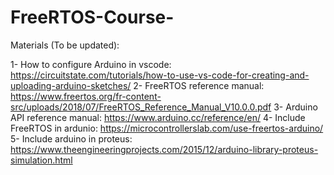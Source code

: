 # FreeRTOS-Course-


Materials (To be updated):

1- How to configure Arduino in vscode: https://circuitstate.com/tutorials/how-to-use-vs-code-for-creating-and-uploading-arduino-sketches/
2- FreeRTOS reference manual: https://www.freertos.org/fr-content-src/uploads/2018/07/FreeRTOS_Reference_Manual_V10.0.0.pdf
3- Arduino API reference manual: https://www.arduino.cc/reference/en/
4- Include FreeRTOS in ardunio: https://microcontrollerslab.com/use-freertos-arduino/
5- Include arduino in proteus: https://www.theengineeringprojects.com/2015/12/arduino-library-proteus-simulation.html

